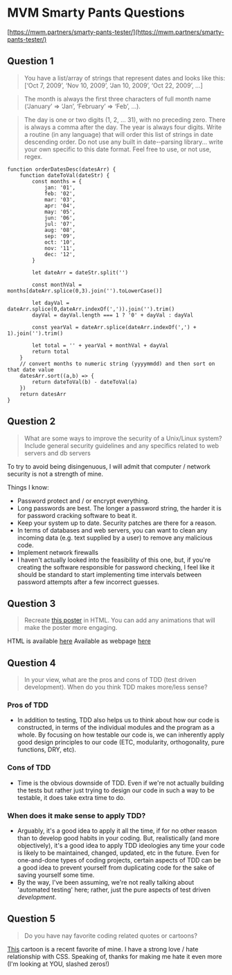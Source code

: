 # MVM Smarty Pants Questions
[https://mwm.partners/smarty-pants-tester/](https://mwm.partners/smarty-pants-tester/)

## Question 1 

> You have a list/array of strings that represent dates and looks like this: [‘Oct 7, 2009’, ‘Nov 10, 2009’, ‘Jan 10, 2009’, ‘Oct 22, 2009’, …]

> The month is always the first three characters of full month name (‘January’ => ‘Jan’, ‘February’ => ‘Feb’, …).

> The day is one or two digits (1, 2, … 31), with no preceding zero. There is always a comma after the day. The year is always four digits. Write a routine (in any language) that will order this list of strings in date descending order. Do not use any built in date-­‐parsing library… write your own specific to this date format. Feel free to use, or not use, regex.

	function orderDatesDesc(datesArr) {
		function dateToVal(dateStr) {
			const months = {
				jan: '01',
				feb: '02',
				mar: '03',
				apr: '04',
				may: '05',
				jun: '06',
				jul: '07',
				aug: '08',
				sep: '09',
				oct: '10',
				nov: '11',
				dec: '12',
			}
		
			let dateArr = dateStr.split('')
		
			const monthVal = months[dateArr.splice(0,3).join('').toLowerCase()]
		
			let dayVal = dateArr.splice(0,dateArr.indexOf(',')).join('').trim()
			dayVal = dayVal.length === 1 ? '0' + dayVal : dayVal
		
			const yearVal = dateArr.splice(dateArr.indexOf(',') + 1).join('').trim()
		
			let total = '' + yearVal + monthVal + dayVal
			return total 
		}
		// convert months to numeric string (yyyymmdd) and then sort on that date value
		datesArr.sort((a,b) => {
			return dateToVal(b) - dateToVal(a)
		})
		return datesArr
	}

## Question 2

> What are some ways to improve the security of a Unix/Linux system? Include general security guidelines and any specifics related to web servers and db servers

To try to avoid being disingenuous, I will admit that computer / network security is not a strength of mine.

Things I know:
- Password protect and / or encrypt everything.
- Long passwords are best. The longer a password string, the harder it is for password cracking software to beat it.
- Keep your system up to date. Security patches are there for a reason.
- In terms of databases and web servers, you can want to clean any incoming data (e.g. text supplied by a user) to remove any malicious code.
- Implement network firewalls
- I haven't actually looked into the feasibility of this one, but, if you're creating the software responsible for password checking, I feel like it should be standard to start implementing time intervals between password attempts after a few incorrect guesses. 

## Question 3

> Recreate [this poster](https://www.dropbox.com/sh/kfyl4lwlc4xllsi/AAB9g14A_Pme1M3bn-L1Y1bMa?dl=0&preview=poster-test.ai) in HTML. You can add any animations that will make the poster more engaging.

HTML is available [here](https://github.com/javan-pohl/mvm/blob/main/mvmPoster.html)
Available as webpage [here](https://www.javanpohl.com/mvmPoster)

## Question 4

> In your view, what are the pros and cons of TDD (test driven development). When do you think TDD makes more/less sense?

### Pros of TDD

- In addition to testing, TDD also helps us to think about how our code is constructed, in terms of the individual modules and the program as a whole. By focusing on how testable our code is, we can inherently apply good design principles to our code (ETC, modularity, orthogonality, pure functions, DRY, etc).

### Cons of TDD

- Time is the obvious downside of TDD. Even if we're not actually building the tests but rather just trying to design our code in such a way to be testable, it does take extra time to do.

### When does it make sense to apply TDD?

- Arguably, it's a good idea to apply it all the time, if for no other reason than to develop good habits in your coding. But, realistically (and more objectively), it's a good idea to apply TDD ideologies any time your code is likely to be maintained, changed, updated, etc in the future. Even for one-and-done types of coding projects, certain aspects of TDD can be a good idea to prevent yourself from duplicating code for the sake of saving yourself some time.
- By the way, I've been assuming, we're not really talking about 'automated testing' here; rather, just the pure aspects of test driven *development*. 


## Question 5

> Do you have nay favorite coding related quotes or cartoons?

[This](https://www.linkedin.com/posts/javascript-developer_activity-6820235869128007680-I8pp) cartoon is a recent favorite of mine. I have a strong love / hate relationship with CSS. Speaking of, thanks for making me hate it even more (I'm looking at YOU, slashed zeros!)